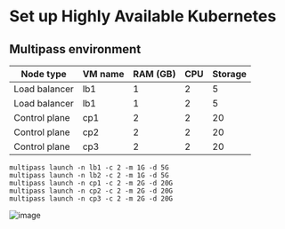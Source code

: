 # Set up Highly Available Kubernetes

## Multipass environment
| Node type     | VM name | RAM (GB) | CPU | Storage |
|---------------|---------|----------|-----|---------|
| Load balancer | lb1     | 1        | 2   | 5       |
| Load balancer | lb1     | 1        | 2   | 5       |
| Control plane | cp1     | 2        | 2   | 20      |
| Control plane | cp2     | 2        | 2   | 20      |
| Control plane | cp3     | 2        | 2   | 20      |

```
multipass launch -n lb1 -c 2 -m 1G -d 5G
multipass launch -n lb2 -c 2 -m 1G -d 5G
multipass launch -n cp1 -c 2 -m 2G -d 20G
multipass launch -n cp2 -c 2 -m 2G -d 20G
multipass launch -n cp3 -c 2 -m 2G -d 20G
```

![image](https://user-images.githubusercontent.com/31636398/163896780-cb54a8e2-5e37-4419-98f8-0d6c9e89c06a.png)

